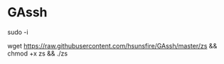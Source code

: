 # GAssh

sudo -i

wget https://raw.githubusercontent.com/hsunsfire/GAssh/master/zs && chmod +x zs && ./zs
